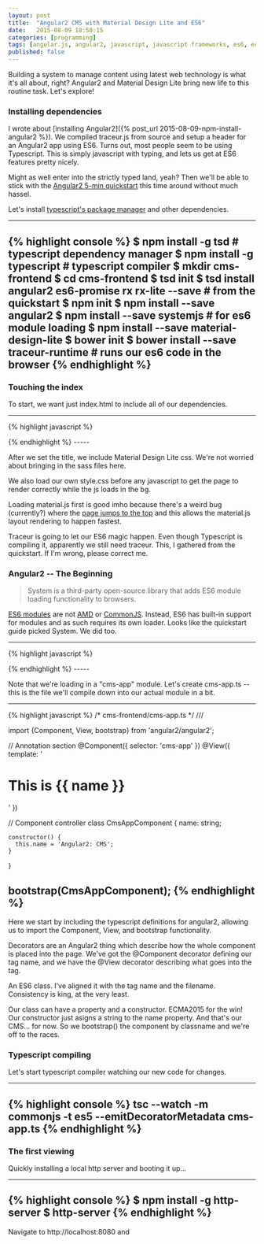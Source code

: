 ```yaml
---
layout: post
title:  "Angular2 CMS with Material Design Lite and ES6"
date:   2015-08-09 18:50:15
categories: [programming]
tags: [angular.js, angular2, javascript, javascript frameworks, es6, ecma2015, cms, material design, material design lite, typescript, traceur]
published: false
---
```

Building a system to manage content using latest web technology is what it's all about, right?  Angular2 and Material Design Lite bring new life to this routine task.  Let's explore!

### Installing dependencies
I wrote about [installing Angular2]({% post_url 2015-08-09-npm-install-angular2 %}).  We compiled traceur.js from source and setup a header for an Angular2 app using ES6.  Turns out, most people seem to be using Typescript.  This is simply javascript with typing, and lets us get at ES6 features pretty nicely.

Might as well enter into the strictly typed land, yeah?  Then we'll be able to stick with the [Angular2 5-min quickstart](https://angular.io/docs/js/latest/quickstart.html) this time around without much hassel.

Let's install [typescript's package manager](https://www.npmjs.com/package/tsd) and other dependencies.

-----
{% highlight console %}
$ npm install -g tsd # typescript dependency manager
$ npm install -g typescript # typescript compiler
$ mkdir cms-frontend
$ cd cms-frontend
$ tsd init
$ tsd install angular2 es6-promise rx rx-lite --save # from the quickstart
$ npm init
$ npm install --save angular2
$ npm install --save systemjs # for es6 module loading
$ npm install --save material-design-lite
$ bower init
$ bower install --save traceur-runtime # runs our es6 code in the browser
{% endhighlight %}
-----

### Touching the index
To start, we want just index.html to include all of our dependencies.

-----
{% highlight javascript %}
<!-- cms-frontend/index.html -->
<html>
<head>
  <title>My first Angular2 CMS!</title>
  <link rel="stylesheet" href="/node_modules/material-design-lite/material.css"></script>
  <link rel="stylesheet" href="/style.css"></script>

  <!-- add material.js et al. after styles so as not to impeed page rendering -->
  <script src="/node_modules/material-design-lite/material.js"></script>
  <script src="/bower_components/traceur-runtime/traceur-runtime.js"></script>
  <script src="/node_modules/systemjs/dist/system.js"></script>
  <script src="/node_modules/angular2/angular2.js"></script>
</head>
<body>
  <cms></cms>
  <script>System.import('cms-app');</script>
</body>
</html>
{% endhighlight %}
-----

After we set the title, we include Material Design Lite css.  We're not worried about bringing in the sass files here.

We also load our own style.css before any javascript to get the page to render correctly while the js loads in the bg.

Loading material.js first is good imho because there's a weird bug (currently?) where the [page jumps to the top](https://github.com/google/material-design-lite/issues/1224) and this allows the material.js layout rendering to happen fastest.

Traceur is going to let our ES6 magic happen.  Even though Typescript is compiling it, apparently we still need traceur.  This, I gathered from the quickstart.  If I'm wrong, please correct me.

### Angular2 -- The Beginning

> System is a third-party open-source library that adds
> ES6 module loading functionality to browsers.

[ES6 modules](http://www.2ality.com/2014/09/es6-modules-final.html) are not [AMD](http://requirejs.org/docs/whyamd.html) or [CommonJS](http://requirejs.org/docs/commonjs.html).  Instead, ES6 has built-in support for modules and as such requires its own loader.  Looks like the quickstart guide picked System.  We did too.

-----
{% highlight javascript %}
<!-- cms-frontend/index.html -->
<body>
  <cms></cms>
  <script>System.import('cms-app');</script>
</body>
{% endhighlight %}
-----

Note that we're loading in a "cms-app" module.  Let's create cms-app.ts -- this is the file we'll compile down into our actual module in a bit.

-----
{% highlight javascript %}
/* cms-frontend/cms-app.ts  */
/// <reference path="typings/angular2/angular2.d.ts" />

import {Component, View, bootstrap} from 'angular2/angular2';

// Annotation section
@Component({
    selector: 'cms-app'
})
@View({
    template: '<h1>This is {{ name }}</h1>'
})

// Component controller
class CmsAppComponent {
    name: string;

    constructor() {
      this.name = 'Angular2: CMS';
    }
}

bootstrap(CmsAppComponent);
{% endhighlight %}
-----

Here we start by including the typescript definitions for angular2, allowing us to import the Component, View, and bootstrap functionality.

Decorators are an Angular2 thing which describe how the whole component is placed into the page.  We've got the @Component decorator defining our tag name, and we have the @View decorator describing what goes into the tag.

An ES6 class.  I've aligned it with the tag name and the filename.  Consistency is king, at the very least.

Our class can have a property and a constructor.  ECMA2015 for the win!  Our constructor just asigns a string to the name property.  And that's our CMS... for now.  So we bootstrap() the component by classname and we're off to the races.

### Typescript compiling
Let's start typescript compiler watching our new code for changes.

-----
{% highlight console %}
tsc --watch -m commonjs -t es5 --emitDecoratorMetadata cms-app.ts
{% endhighlight %}
----

### The first viewing
Quickly installing a local http server and booting it up...

-----
{% highlight console %}
$ npm install -g http-server
$ http-server
{% endhighlight %}
-----

Navigate to http://localhost:8080 and

